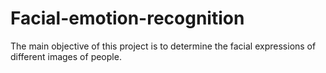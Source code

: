 # Facial-emotion-recognition
The main objective of this project is to determine the facial expressions of different images of people. 
